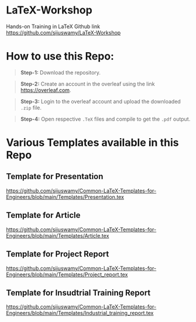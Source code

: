 # LaTeX-Workshop
Hands-on Training in LaTeX
Github link [https://github.com/sijuswamy/LaTeX-Workshop
](https://github.com/sijuswamy/Common-LaTeX-Templates-for-Engineers)

# How to use this Repo:

>**Step-1:** Download the repository.

>**Step-2:** Create an account in the overleaf using the link <https://overleaf.com>.

>**Step-3:** Login to the overleaf account and upload the downloaded `.zip` file.

>**Step-4:** Open respective `.TeX` files and compile to get the `.pdf` output.

# Various Templates available in this Repo

## Template for Presentation

<https://github.com/sijuswamy/Common-LaTeX-Templates-for-Engineers/blob/main/Templates/Presentation.tex>

## Template for Article
<https://github.com/sijuswamy/Common-LaTeX-Templates-for-Engineers/blob/main/Templates/Article.tex>
## Template for Project Report
<https://github.com/sijuswamy/Common-LaTeX-Templates-for-Engineers/blob/main/Templates/Project_report.tex>
## Template for Insudtrial Training Report
<https://github.com/sijuswamy/Common-LaTeX-Templates-for-Engineers/blob/main/Templates/Industrial_training_report.tex>
